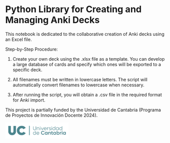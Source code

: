 # Python Library for Creating and Managing Anki Decks


This notebook is dedicated to the collaborative creation of Anki decks using an Excel file.

Step-by-Step Procedure:

1. Create your own deck using the .xlsx file as a template. You can develop a large database of cards and specify which ones will be exported to a specific deck.

2. All filenames must be written in lowercase letters. The script will automatically convert filenames to lowercase when necessary.

3. After running the script, you will obtain a .csv file in the required format for Anki import.

This project is partially funded by the Universidad de Cantabria (Programa de Proyectos de Innovación Docente 2024).



<img src="./images/UC_logo.png" alt="UC Logo" width="200">